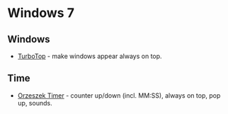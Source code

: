 # Windows 7

## Windows

* [TurboTop](http://www.savardsoftware.com/downloads/ttsetup.exe) - make windows appear always on top.

## Time

* [Orzeszek Timer](http://www.orzeszek.org/dev/timer/) - counter up/down (incl. MM:SS), always on top, pop up, sounds.
